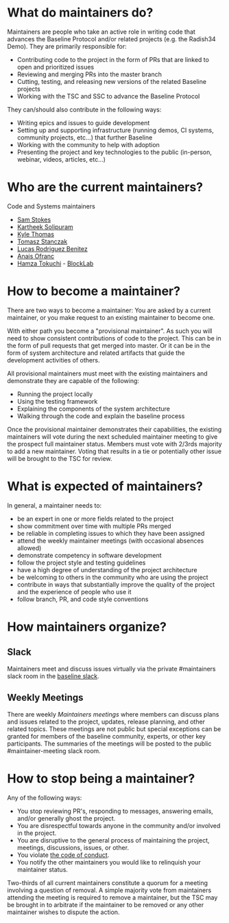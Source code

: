 # What do maintainers do?

Maintainers are people who take an active role in writing code that advances the Baseline Protocol and/or related projects (e.g. the Radish34 Demo). They are primarily responsible for:

- Contributing code to the project in the form of PRs that are linked to open and prioritized issues
- Reviewing and merging PRs into the master branch
- Cutting, testing, and releasing new versions of the related Baseline projects
- Working with the TSC and SSC to advance the Baseline Protocol

They can/should also contribute in the following ways:

- Writing epics and issues to guide development
- Setting up and supporting infrastructure (running demos, CI systems, community projects, etc...) that further Baseline
- Working with the community to help with adoption
- Presenting the project and key technologies to the public (in-person, webinar, videos, articles, etc...)

# Who are the current maintainers?

Code and Systems maintainers

- [Sam Stokes](https://github.com/bitwiseguy)
- [Kartheek Solipuram](https://github.com/skarred14)
- [Kyle Thomas](https://github.com/kthomas)
- [Tomasz Stanczak](https://github.com/tkstanczak)
- [Lucas Rodriguez Benitez](https://github.com/LucasRodriguez)
- [Anais Ofranc](https://github.com/Consianimis)
- [Hamza Tokuchi](https://github.com/Meuko) - [BlockLab](https://www.blocklab.nl/)

# How to become a maintainer?

There are two ways to become a maintainer: You are asked by a current maintainer, or you make request to an existing maintainer to become one.

With either path you become a "provisional maintainer". As such you will need to show consistent contributions of code to the project. This can be in the form of pull requests that get merged into master. Or it can be in the form of system architecture and related artifacts that guide the development activities of others.

All provisional maintainers must meet with the existing maintainers and demonstrate they are capable of the following:

- Running the project locally
- Using the testing framework
- Explaining the components of the system architecture
- Walking through the code and explain the baseline process

Once the provisional maintainer demonstrates their capabilities, the existing maintainers will vote during the next scheduled maintainer meeting to give the prospect full maintainer status. Members must vote with 2/3rds majority to add a new maintainer. Voting that results in a tie or potentially other issue will be brought to the TSC for review.

# What is expected of maintainers?

In general, a maintainer needs to:

- be an expert in one or more fields related to the project
- show commitment over time with multiple PRs merged
- be reliable in completing issues to which they have been assigned
- attend the weekly maintainer meetings (with occasional absences allowed)
- demonstrate competency in software development
- follow the project style and testing guidelines
- have a high degree of understanding of the project architecture
- be welcoming to others in the community who are using the project
- contribute in ways that substantially improve the quality of the project and the experience of people who use it
- follow branch, PR, and code style conventions

# How maintainers organize?

## Slack

Maintainers meet and discuss issues virtually via the private #maintainers slack room in the [baseline slack](https://ethereum-baseline.slack.com/).

## Weekly Meetings

There are weekly _Maintainers meetings_ where members can discuss plans and issues related to the project, updates, release planning, and other related topics. These meetings are not public but special exceptions can be granted for members of the baseline community, experts, or other key participants. The summaries of the meetings will be posted to the public #maintainer-meeting slack room.

# How to stop being a maintainer?

Any of the following ways:

- You stop reviewing PR's, responding to messages, answering emails, and/or generally ghost the project.
- You are disrespectful towards anyone in the community and/or involved in the project.
- You are disruptive to the general process of maintaining the project, meetings, discussions, issues, or other.
- You violate [the code of conduct](./CODE_OF_CONDUCT.md).
- You notify the other maintainers you would like to relinquish your maintainer status.

Two-thirds of all current maintainers constitute a quorum for a meeting involving a question of removal. A simple majority vote from maintainers attending the meeting is required to remove a maintainer, but the TSC may be brought in to arbitrate if the maintainer to be removed or any other maintainer wishes to dispute the action.
